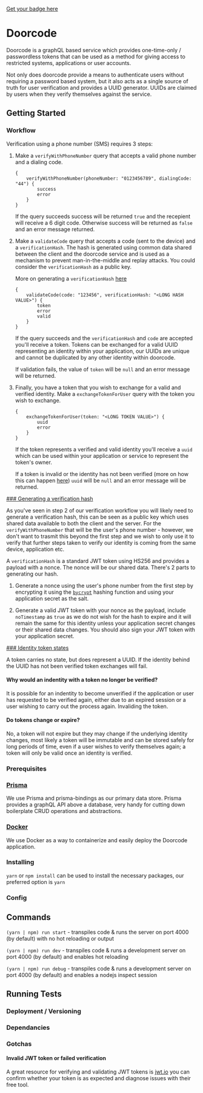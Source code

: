 [Get your badge here](https://github.com/TheLADbibleGroup/engineering-documentation-handbook/tree/master/continuous-deployment)

# Doorcode

Doorcode is a graphQL based service which provides one-time-only / passwordless tokens that can be used as a method for giving access to restricted systems, applications or user accounts.

Not only does doorcode provide a means to authenticate users without requiring a password based system, but it also acts as a single source of truth for user verification and provides a UUID generator. UUIDs are claimed by users when they verify themselves against the service.

## Getting Started

### Workflow

Verification using a phone number (SMS) requires 3 steps:

1.  Make a `verifyWithPhoneNumber` query that accepts a valid phone number and a dialing code.

    ```
    {
        verifyWithPhoneNumber(phoneNumber: "0123456789", dialingCode: "44") {
            success
            error
        }
    }
    ```

    If the query succeeds success will be returned `true` and the recepient will receive a 6 digit code. Otherwise success will be returned as `false` and an error message returned.

2.  Make a `validateCode` query that accepts a code (sent to the device) and a `verificationHash`. The hash is generated using common data shared between the client and the doorcode service and is used as a mechanism to prevent man-in-the-middle and replay attacks. You could consider the `verificationHash` as a public key.

    More on generating a `verificationHash` [here](#generating-a-verification-hash)

    ```
    {
        validateCode(code: "123456", verificationHash: "<LONG HASH VALUE>") {
            token
            error
            valid
        }
    }
    ```

    If the query succeeds and the `verificationHash` and `code` are accepted you'll receive a token. Tokens can be exchanged for a valid UUID representing an identity within your application, our UUIDs are unique and cannot be duplicated by any other identity within doorcode.

    If validation fails, the value of `token` will be `null` and an error message will be returned.

3.  Finally, you have a token that you wish to exchange for a valid and verified identity. Make a `exchangeTokenForUser` query with the token you wish to exchange.

    ```
    {
        exchangeTokenForUser(token: "<LONG TOKEN VALUE>") {
            uuid
            error
        }
    }
    ```

    If the token represents a verified and valid identity you'll receive a `uuid` which can be used within your application or service to represent the token's owner.

    If a token is invalid or the identity has not been verified (more on how this can happen [here](#identity-token-states)) `uuid` will be `null` and an error message will be returned.

[### Generating a verification hash](#generating-a-verification-hash)

As you've seen in step 2 of our verification workflow you will likely need to generate a verification hash, this can be seen as a public key which uses shared data available to both the client and the server. For the `verifyWithPhoneNumber` that will be the user's phone number - however, we don't want to trasmit this beyond the first step and we wish to only use it to verify that further steps taken to verify our identity is coming from the same device, application etc.

A `verificationHash` is a standard JWT token using HS256 and provides a payload with a nonce. The nonce will be our shared data. There's 2 parts to generating our hash.

1.  Generate a nonce using the user's phone number from the first step by encrypting it using the [`bycrypt`](https://en.wikipedia.org/wiki/Bcrypt) hashing function and using your application secret as the salt.

2.  Generate a valid JWT token with your nonce as the payload, include `noTimestamp` as `true` as we do not wish for the hash to expire and it will remain the same for this identity unless your application secret changes or their shared data changes. You should also sign your JWT token with your application secret.

[### Identity token states](#identity-token-states)

A token carries no state, but does represent a UUID. If the identity behind the UUID has not been verified token exchanges will fail.

#### Why would an indentity with a token no longer be verified?

It is possible for an indentity to become unverified if the application or user has requested to be verified again, either due to an expired session or a user wishing to carry out the process again. Invaliding the token.

#### Do tokens change or expire?

No, a token will not expire but they may change if the underlying identity changes, most likely a token will be immutable and can be stored safely for long periods of time, even if a user wishes to verify themselves again; a token will only be valid once an identity is verified.

### Prerequisites

### [Prisma](https://github.com/graphcool/prisma)

We use Prisma and prisma-bindings as our primary data store. Prisma provides a graphQL API above a database, very handy for cutting down boilerplate CRUD operations and abstractions.

### [Docker](https://www.docker.com/)

We use Docker as a way to containerize and easily deploy the Doorcode application.

### Installing

`yarn` or `npm install` can be used to install the necessary packages, our preferred option is `yarn`

### Config

## Commands

`(yarn | npm) run start` - transpiles code & runs the server on port 4000 (by default) with no hot reloading or output

`(yarn | npm) run dev` - transpiles code & runs a development server on port 4000 (by default) and enables hot reloading

`(yarn | npm) run debug` - transpiles code & runs a development server on port 4000 (by default) and enables a nodejs inspect session

## Running Tests

### Deployment / Versioning

### Dependancies

### Gotchas

#### Invalid JWT token or failed verification

A great resource for verifying and validating JWT tokens is [jwt.io](https://jwt.io/) you can confirm whether your token is as expected and diagnose issues with their free tool.
